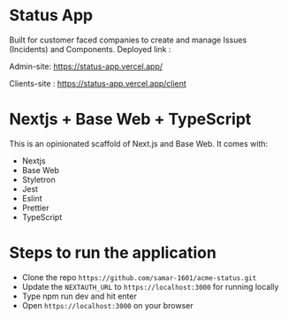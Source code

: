 # Status App
Built for customer faced companies to create and manage Issues (Incidents) and Components.
Deployed link : 

Admin-site: https://status-app.vercel.app/

Clients-site : https://status-app.vercel.app/client

# Nextjs + Base Web + TypeScript

This is an opinionated scaffold of Next.js and Base Web. It comes with:

- Nextjs
- Base Web
- Styletron
- Jest
- Eslint
- Prettier
- TypeScript

# Steps to run the application

- Clone the repo ```https://github.com/samar-1601/acme-status.git```
- Update the ```NEXTAUTH_URL``` to ```https://localhost:3000``` for running locally
- Type npm run dev and hit enter
- Open ```https://localhost:3000``` on your browser
